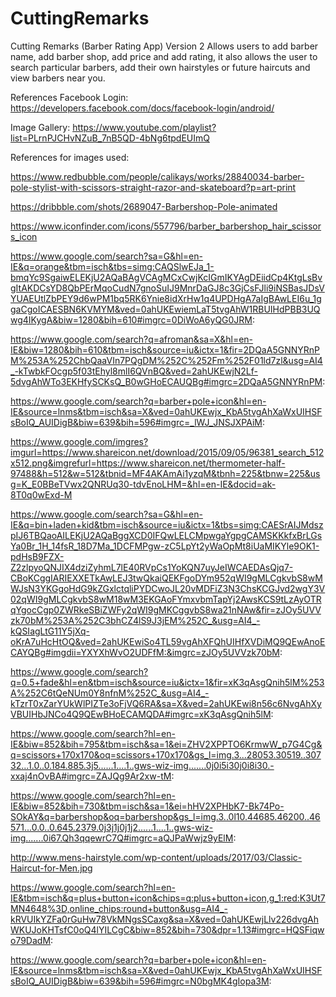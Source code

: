 # CuttingRemarks
Cutting Remarks (Barber Rating App) Version 2 Allows users to add barber name, add barber shop, add price and add rating, it 
also allows the user to search particular barbers, add their own hairstyles or future haircuts and view barbers near you. 

References
Facebook Login:
https://developers.facebook.com/docs/facebook-login/android/

Image Gallery:
https://www.youtube.com/playlist?list=PLrnPJCHvNZuB_7nB5QD-4bNg6tpdEUImQ


References for images used:

https://www.redbubble.com/people/calikays/works/28840034-barber-pole-stylist-with-scissors-straight-razor-and-skateboard?p=art-print

https://dribbble.com/shots/2689047-Barbershop-Pole-animated

https://www.iconfinder.com/icons/557796/barber_barbershop_hair_scissors_icon

https://www.google.com/search?sa=G&hl=en-IE&q=orange&tbm=isch&tbs=simg:CAQSlwEJa_1-bmqYc9SgaiwELEKjU2AQaBAgVCAgMCxCwjKcIGmIKYAgDEiidCp4KtgLsBvgItAKDCsYD8QbPErMqoCudN7gnoSuIJ9MnrDaGJ8c3GjCsFJli9iNSBasJDsVYUAEUtlZbPEY9d6wPM1bq5RK6Ynie8idXrHw1q4UPDHgA7aIgBAwLEI6u_1ggaCgoICAESBN6KVMYM&ved=0ahUKEwiemLaT5tvgAhW1RBUIHdPBB3UQwg4IKygA&biw=1280&bih=610#imgrc=0DiWoA6yQG0JRM:

https://www.google.com/search?q=afroman&sa=X&hl=en-IE&biw=1280&bih=610&tbm=isch&source=iu&ictx=1&fir=2DQaA5GNNYRnPM%253A%252ChbQaaVIn7PQgDM%252C%252Fm%252F01ld7zl&usg=AI4_-kTwbkFOcgp5f03tEhyl8mlI6QVnBQ&ved=2ahUKEwjN2Lf-5dvgAhWTo3EKHfySCKsQ_B0wGHoECAUQBg#imgrc=2DQaA5GNNYRnPM:

https://www.google.com/search?q=barber+pole+icon&hl=en-IE&source=lnms&tbm=isch&sa=X&ved=0ahUKEwjx_KbA5tvgAhXaWxUIHSFsBoIQ_AUIDigB&biw=639&bih=596#imgrc=_lWJ_JNSJXPAiM:

https://www.google.com/imgres?imgurl=https://www.shareicon.net/download/2015/09/05/96381_search_512x512.png&imgrefurl=https://www.shareicon.net/thermometer-half-97488&h=512&w=512&tbnid=MF4AKAmAi1yzqM&tbnh=225&tbnw=225&usg=K_E0BBeTVwx2QNRUq30-tdvEnoLHM=&hl=en-IE&docid=ak-8T0q0wExd-M

https://www.google.com/search?sa=G&hl=en-IE&q=bin+laden+kid&tbm=isch&source=iu&ictx=1&tbs=simg:CAESrAIJMdszpIJ6TBQaoAILEKjU2AQaBggXCD0IFQwLELCMpwgaYgpgCAMSKKkfxBrLGsYa0Br_1H_14fsR_18D7Ma_1DCFMPgw-zC5LpYt2yWaOpMt8iUaMIKYle9OK1-pdHsB9FZX-Z2zlpyoQNJIX4dziZyhmL7lE40RVpCs1YoKQN7uyJeIWCAEDAsQjq7-CBoKCggIARIEXXETkAwLEJ3twQkaiQEKFgoDYm952qWI9gMLCgkvbS8wMWJsN3YKGgoHdG9kZGxlctqliPYDCwoJL20vMDFiZ3N3ChsKCGJvd2wgY3V02qWI9gMLCgkvbS8wM18wM3EKGAoFYmxvbmTapYj2AwsKCS9tLzAyOTRqYgocCgp0ZWRkeSBiZWFy2qWI9gMKCggvbS8wa21nNAw&fir=zJOy5UVVzk70bM%253A%252C3bhCZ4lS9J3jEM%252C_&usg=AI4_-kQSIagLtG11Y5jXq-oKrA7uHcHtOQ&ved=2ahUKEwiSo4TL59vgAhXFQhUIHfXVDiMQ9QEwAnoECAYQBg#imgdii=YXYXhWvO2UDFfM:&imgrc=zJOy5UVVzk70bM:

https://www.google.com/search?q=0.5+fade&hl=en&tbm=isch&source=iu&ictx=1&fir=xK3qAsgQnih5lM%253A%252C6tQeNUm0Y8nfnM%252C_&usg=AI4_-kTzrT0xZarYUkWlPIZTe3oFjVQ6RA&sa=X&ved=2ahUKEwi8n56c6NvgAhXyVBUIHbJNCo4Q9QEwBHoECAMQDA#imgrc=xK3qAsgQnih5lM:

https://www.google.com/search?hl=en-IE&biw=852&bih=795&tbm=isch&sa=1&ei=ZHV2XPPTO6KrmwW_p7G4Cg&q=scissors+170x170&oq=scissors+170x170&gs_l=img.3...28053.30519..30732...1.0..0.184.885.3j5......1....1..gws-wiz-img.......0j0i5i30j0i8i30.-xxaj4nOvBA#imgrc=ZAJQg9Ar2xw-tM:

https://www.google.com/search?hl=en-IE&biw=852&bih=730&tbm=isch&sa=1&ei=hHV2XPHbK7-Bk74Po-SOkAY&q=barbershop&oq=barbershop&gs_l=img.3..0l10.44685.46200..46571...0.0..0.645.2379.0j3j1j0j1j2......1....1..gws-wiz-img.......0i67.Qh3qqewrC7Q#imgrc=aQJPaWwjz9yElM:

http://www.mens-hairstyle.com/wp-content/uploads/2017/03/Classic-Haircut-for-Men.jpg

https://www.google.com/search?hl=en-IE&tbm=isch&q=plus+button+icon&chips=q:plus+button+icon,g_1:red:K3Ut7MN4648%3D,online_chips:round+button&usg=AI4_-kRVUIkYZFa0rGuHw78VkMNgsSCaxg&sa=X&ved=0ahUKEwjLlv226dvgAhWKUJoKHTsfC0oQ4lYILCgC&biw=852&bih=730&dpr=1.13#imgrc=HQSFiqwo79DadM:

https://www.google.com/search?q=barber+pole+icon&hl=en-IE&source=lnms&tbm=isch&sa=X&ved=0ahUKEwjx_KbA5tvgAhXaWxUIHSFsBoIQ_AUIDigB&biw=639&bih=596#imgrc=N0bgMK4gIopa3M:





